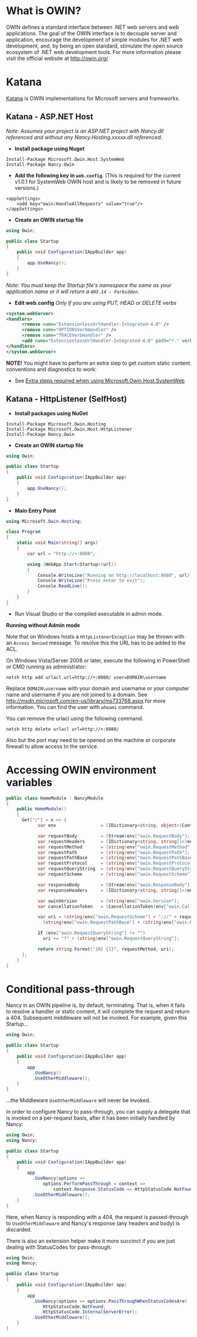 # What is OWIN?
OWIN defines a standard interface between .NET web servers and web applications. The goal of the OWIN interface is to decouple server and application, encourage the development of simple modules for .NET web development, and, by being an open standard, stimulate the open source ecosystem of .NET web development tools. For more information please visit the official website at http://owin.org/

# Katana
[Katana](http://katanaproject.codeplex.com/documentation) is OWIN implementations for Microsoft servers and frameworks.

## Katana - ASP.NET Host
*Note: Assumes your project is an ASP.NET project with Nancy.dll referenced and without any Nancy.Hosting.xxxxx.dll referenced.*

* **Install package using Nuget**
```
Install-Package Microsoft.Owin.Host.SystemWeb
Install-Package Nancy.Owin
```

* **Add the following key in `web.config`**. (This is required for the current v1.0.1 for SystemWeb OWIN host and is likely to be removed in future versions.)
```
<appSettings>
    <add key="owin:HandleAllRequests" value="true"/>
</appSettings>
```
* **Create an OWIN startup file**
```c#
using Owin;

public class Startup
{
    public void Configuration(IAppBuilder app)
    {
        app.UseNancy();
    }
}
```
*Note: You must keep the Startup file's namespace the same as your application name or it will return a `403.14 - Forbidden`.*

* **Edit web.config** _Only if you are using PUT, HEAD or DELETE verbs_
```xml
<system.webServer>
<handlers>
      <remove name="ExtensionlessUrlHandler-Integrated-4.0" />
      <remove name="OPTIONSVerbHandler" />
      <remove name="TRACEVerbHandler" />
      <add name="ExtensionlessUrlHandler-Integrated-4.0" path="*." verb="*" type="System.Web.Handlers.TransferRequestHandler" preCondition="integratedMode,runtimeVersionv4.0" />
</handlers>
</system.webServer>
```

**NOTE!** You might have to perform an extra step to get custom static content conventions and diagnostics to work:

* See [Extra steps required when using Microsoft.Owin.Host.SystemWeb](https://github.com/NancyFx/Nancy/wiki/Managing-static-content#extra-steps-required-when-using-microsoftowinhostsystemweb)

## Katana - HttpListener (SelfHost)

* **Install packages using NuGet**
```
Install-Package Microsoft.Owin.Hosting
Install-Package Microsoft.Owin.Host.HttpListener
Install-Package Nancy.Owin
```

* **Create an OWIN startup file**
```c#
using Owin;

public class Startup
{
    public void Configuration(IAppBuilder app)
    {
        app.UseNancy();
    }
}
```
* **Main Entry Point**
```c#
using Microsoft.Owin.Hosting;

class Program
{
    static void Main(string[] args)
    {
        var url = "http://+:8080";

        using (WebApp.Start<Startup>(url))
        {
            Console.WriteLine("Running on http://localhost:8080", url);
            Console.WriteLine("Press enter to exit");
            Console.ReadLine();
        }
    }
}
```
* Run Visual Studio or the compiled executable in admin mode.

**Running without Admin mode**

Note that on Windows hosts a `HttpListenerException` may be thrown with an `Access Denied` message. To resolve this the URL has to be added to the ACL. 

On Windows Vista/Server 2008 or later, execute the following in PowerShell or CMD running as administrator:

    netsh http add urlacl url=http://+:8080/ user=DOMAIN\username

Replace `DOMAIN\username` with your domain and username or your computer name and username if you are not joined to a domain. See <http://msdn.microsoft.com/en-us/library/ms733768.aspx> for more information. You can find the user with `whoami` command.

You can remove the urlacl using the following command.

    netsh http delete urlacl url=http://+:8080/

Also but the port may need to be opened on the machine or corporate firewall to allow access to the service.

# Accessing OWIN environment variables

```c#
public class HomeModule : NancyModule
{
    public HomeModule()
    {
      Get["/"] = x => {
            var env                 = (IDictionary<string, object>)Context.Items[NancyOwinHost.RequestEnvironmentKey];

            var requestBody         = (Stream)env["owin.RequestBody"];
            var requestHeaders      = (IDictionary<string, string[]>)env["owin.RequestHeaders"];
            var requestMethod       = (string)env["owin.RequestMethod"];
            var requestPath         = (string)env["owin.RequestPath"];
            var requestPathBase     = (string)env["owin.RequestPathBase"];
            var requestProtocol     = (string)env["owin.RequestProtocol"];
            var requestQueryString  = (string)env["owin.RequestQueryString"];
            var requestScheme       = (string)env["owin.RequestScheme"];

            var responseBody        = (Stream)env["owin.ResponseBody"];
            var responseHeaders     = (IDictionary<string, string[]>)env["owin.ResponseHeaders"];

            var owinVersion         = (string)env["owin.Version"];
            var cancellationToken   = (CancellationToken)env["owin.CallCancelled"];

            var uri = (string)env["owin.RequestScheme"] + "://" + requestHeaders["Host"].First() +
              (string)env["owin.RequestPathBase"] + (string)env["owin.RequestPath"];

            if (env["owin.RequestQueryString"] != "")
              uri += "?" + (string)env["owin.RequestQueryString"];

            return string.Format("{0} {1}", requestMethod, uri);
      };
    }
}
```

# Conditional pass-through

Nancy in an OWIN pipeline is, by default, terminating. That is, when it fails to resolve a handler or static content, it will complete the request and return a 404. Subsequent middleware will not be invoked. For example, given this Startup...
```c#
using Owin;

public class Startup
{
    public void Configuration(IAppBuilder app)
    {
        app
          .UseNancy()
          .UseOtherMiddleware();
    }
}
```
...the Middleware ```UseOtherMiddleware``` will never be invoked.

In order to configure Nancy to pass-through, you can supply a delegate that is invoked on a per-request basis, after it has been initially handled by Nancy:
```c#
using Owin;
using Nancy;

public class Startup
{
    public void Configuration(IAppBuilder app)
    {
        app
          .UseNancy(options =>
              options.PerformPassThrough = context =>
                  context.Response.StatusCode == HttpStatusCode.NotFound);
          .UseOtherMiddleware();
    }
}
```
Here, when Nancy is responding with a 404, the request is passed-through to ```UseOtherMiddleware``` and Nancy's response (any headers and body) is discarded.

There is also an extension helper make it more succinct if you are just dealing with StatusCodes for pass-through:
```c#
using Owin;
using Nancy;

public class Startup
{
    public void Configuration(IAppBuilder app)
    {
        app
          .UseNancy(options => options.PassThroughWhenStatusCodesAre(
              HttpStatusCode.NotFound,
              HttpStatusCode.InternalServerError);
          .UseOtherMiddleware();
    }
}
```

